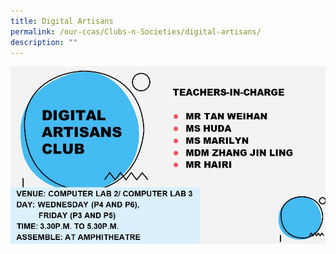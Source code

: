 ```yaml
---
title: Digital Artisans
permalink: /our-ccas/Clubs-n-Societies/digital-artisans/
description: ""
---
```


![](/images/digital%20artisans.jpg)